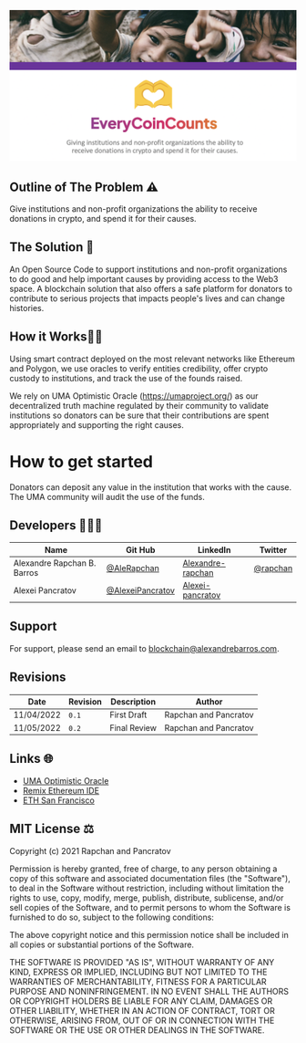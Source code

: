 ![Every Coin Counts](./front-end/public/ECC-super-hero.png)

## Outline of The Problem ⚠️

Give institutions and non-profit organizations the ability to receive donations in crypto, and spend it for their causes.

## The Solution 🔮

An Open Source Code to support institutions and non-profit organizations to do good and help important causes by providing access to the Web3 space.
A blockchain solution that also offers a safe platform for donators to contribute to serious projects that impacts people's lives and can change histories.

## How it Works👷🏻

Using smart contract deployed on the most relevant networks like Ethereum and Polygon, we use oracles to verify entities credibility, offer crypto custody to institutions, and track the use of the founds raised.

We rely on UMA Optimistic Oracle (https://umaproject.org/) as our decentralized truth machine regulated by their community to validate institutions so donators can be sure that their contributions are spent appropriately and supporting the right causes.

# How to get started
Donators can deposit any value in the institution that works with the cause. The UMA community will audit the use of the funds.

## Developers 🧑🏻‍💻

Name  | Git Hub | LinkedIn | Twitter
------------- | ------------- | ------------- | -------------
Alexandre Rapchan B. Barros  | [@AleRapchan](https://www.github.com/AleRapchan) | [Alexandre-rapchan](https://www.linkedin.com/in/alexandre-rapchan/) | [@rapchan](https://www.twitter.com/rapchan/)
Alexei Pancratov  | [@AlexeiPancratov](https://www.github.com/alexeipancratov) | [Alexei-pancratov](https://www.linkedin.com/in/alexei-pancratov-07413b119/) | [](https://www.twitter.com/)

## Support

For support, please send an email to blockchain@alexandrebarros.com.
	
## Revisions
Date  |  Revision  |  Description  |  Author
--------  |  --------  |  --------  |  --------	
11/04/2022  |  `0.1`  |  First Draft  |  Rapchan and Pancratov
11/05/2022  |  `0.2`  |  Final Review  |  Rapchan and Pancratov

## Links 🌐
- [UMA Optimistic Oracle](http://umaproject.org/)
- [Remix Ethereum IDE](https://remix.ethereum.org/)
- [ETH San Francisco](https://sf.ethglobal.com/)

## MIT License ⚖️

Copyright (c) 2021 Rapchan and Pancratov

Permission is hereby granted, free of charge, to any person obtaining a copy
of this software and associated documentation files (the "Software"), to deal
in the Software without restriction, including without limitation the rights
to use, copy, modify, merge, publish, distribute, sublicense, and/or sell
copies of the Software, and to permit persons to whom the Software is
furnished to do so, subject to the following conditions:

The above copyright notice and this permission notice shall be included in all
copies or substantial portions of the Software.

THE SOFTWARE IS PROVIDED "AS IS", WITHOUT WARRANTY OF ANY KIND, EXPRESS OR
IMPLIED, INCLUDING BUT NOT LIMITED TO THE WARRANTIES OF MERCHANTABILITY,
FITNESS FOR A PARTICULAR PURPOSE AND NONINFRINGEMENT. IN NO EVENT SHALL THE
AUTHORS OR COPYRIGHT HOLDERS BE LIABLE FOR ANY CLAIM, DAMAGES OR OTHER
LIABILITY, WHETHER IN AN ACTION OF CONTRACT, TORT OR OTHERWISE, ARISING FROM,
OUT OF OR IN CONNECTION WITH THE SOFTWARE OR THE USE OR OTHER DEALINGS IN THE
SOFTWARE.
